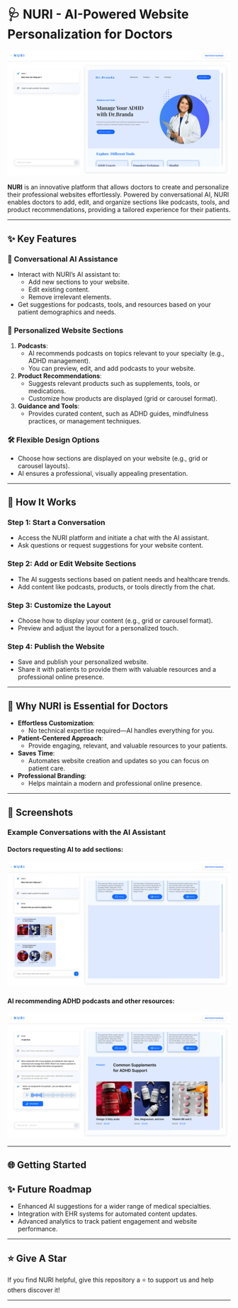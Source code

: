 # 🩺 NURI - AI-Powered Website Personalization for Doctors

![NURI Logo](1.png) <!-- Replace with your logo or a relevant image -->

**NURI** is an innovative platform that allows doctors to create and personalize their professional websites effortlessly. Powered by conversational AI, NURI enables doctors to add, edit, and organize sections like podcasts, tools, and product recommendations, providing a tailored experience for their patients.

---

## ✨ Key Features

### 💬 **Conversational AI Assistance**
- Interact with NURI’s AI assistant to:
  - Add new sections to your website.
  - Edit existing content.
  - Remove irrelevant elements.
- Get suggestions for podcasts, tools, and resources based on your patient demographics and needs.

### 🎯 **Personalized Website Sections**
1. **Podcasts**:
   - AI recommends podcasts on topics relevant to your specialty (e.g., ADHD management).
   - You can preview, edit, and add podcasts to your website.
2. **Product Recommendations**:
   - Suggests relevant products such as supplements, tools, or medications.
   - Customize how products are displayed (grid or carousel format).
3. **Guidance and Tools**:
   - Provides curated content, such as ADHD guides, mindfulness practices, or management techniques.

### 🛠️ **Flexible Design Options**
- Choose how sections are displayed on your website (e.g., grid or carousel layouts).
- AI ensures a professional, visually appealing presentation.

---

## 🚀 How It Works

### Step 1: Start a Conversation
- Access the NURI platform and initiate a chat with the AI assistant.
- Ask questions or request suggestions for your website content.

### Step 2: Add or Edit Website Sections
- The AI suggests sections based on patient needs and healthcare trends.
- Add content like podcasts, products, or tools directly from the chat.

### Step 3: Customize the Layout
- Choose how to display your content (e.g., grid or carousel format).
- Preview and adjust the layout for a personalized touch.

### Step 4: Publish the Website
- Save and publish your personalized website.
- Share it with patients to provide them with valuable resources and a professional online presence.

---

## 🌟 Why NURI is Essential for Doctors

- **Effortless Customization**:
  - No technical expertise required—AI handles everything for you.
- **Patient-Centered Approach**:
  - Provide engaging, relevant, and valuable resources to your patients.
- **Saves Time**:
  - Automates website creation and updates so you can focus on patient care.
- **Professional Branding**:
  - Helps maintain a modern and professional online presence.

---

## 📸 Screenshots

### Example Conversations with the AI Assistant
#### Doctors requesting AI to add sections:
![Screenshot 1](Screen6.png)

#### AI recommending ADHD podcasts and other resources:
![Screenshot 2](Screen8.png)

---

## 🌐 Getting Started


## ✨ Future Roadmap

- Enhanced AI suggestions for a wider range of medical specialties.
- Integration with EHR systems for automated content updates.
- Advanced analytics to track patient engagement and website performance.

---

## :star: Give A Star

If you find NURI helpful, give this repository a ⭐ to support us and help others discover it!

---

